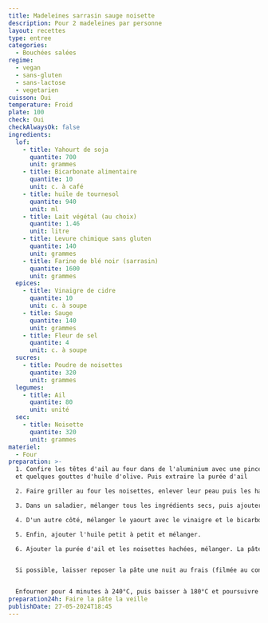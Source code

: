 ```yaml
---
title: Madeleines sarrasin sauge noisette
description: Pour 2 madeleines par personne
layout: recettes
type: entree
categories:
  - Bouchées salées
regime:
  - vegan
  - sans-gluten
  - sans-lactose
  - vegetarien
cuisson: Oui
temperature: Froid
plate: 100
check: Oui
checkAlwaysOk: false
ingredients:
  lof:
    - title: Yahourt de soja
      quantite: 700
      unit: grammes
    - title: Bicarbonate alimentaire
      quantite: 10
      unit: c. à café
    - title: huile de tournesol
      quantite: 940
      unit: ml
    - title: Lait végétal (au choix)
      quantite: 1.46
      unit: litre
    - title: Levure chimique sans gluten
      quantite: 140
      unit: grammes
    - title: Farine de blé noir (sarrasin)
      quantite: 1600
      unit: grammes
  epices:
    - title: Vinaigre de cidre
      quantite: 10
      unit: c. à soupe
    - title: Sauge
      quantite: 140
      unit: grammes
    - title: Fleur de sel
      quantite: 4
      unit: c. à soupe
  sucres:
    - title: Poudre de noisettes
      quantite: 320
      unit: grammes
  legumes:
    - title: Ail
      quantite: 80
      unit: unité
  sec:
    - title: Noisette
      quantite: 320
      unit: grammes
materiel:
  - Four
preparation: >-
  1. Confire les têtes d'ail au four dans de l'aluminium avec une pincée de  sel
  et quelques gouttes d'huile d'olive. Puis extraire la purée d'ail

  2. Faire griller au four les noisettes, enlever leur peau puis les hacher grossièrement

  3. Dans un saladier, mélanger tous les ingrédients secs, puis ajouter le lait petit à petit, puis mélanger

  4. D'un autre côté, mélanger le yaourt avec le vinaigre et le bicarbonate, jusqu'à ce que cela mousse bien. Ajotuer ce mélange à la pâte.

  5. Enfin, ajouter l'huile petit à petit et mélanger.

  6. Ajouter la purée d'ail et les noisettes hachées, mélanger. La pâte est prête.


  Si possible, laisser reposer la pâte une nuit au frais (filmée au contact). Verser la pâte dans les moules en y déposant une feuille de sauge au fond. Mettre au congélateur le temps de préchauffer le four à 240°C.


  Enfourner pour 4 minutes à 240°C, puis baisser à 180°C et poursuivre la cuisson durant 5 ou 6 minutes. À la sortie du four laisser refroidir légèrement puis mettre dans un tupperware pour qu'elles gardent leur humidité et leur moelleux.
preparation24h: Faire la pâte la veille
publishDate: 27-05-2024T18:45
---
```

